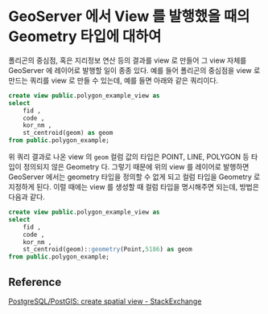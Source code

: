# GeoServer 에서 View 를 발행했을 때의 Geometry 타입에 대하여

폴리곤의 중심점, 혹은 지리정보 연산 등의 결과를 view 로 만들어 그 view 자체를 GeoServer 에 레이어로 발행할 일이 종종 있다.
예를 들어 폴리곤의 중심점을 view 로 만드는 쿼리를 view 로 만들 수 있는데, 예를 들면 아래와 같은 쿼리이다.

```sql
create view public.polygon_example_view as
select
    fid ,
    code ,
    kor_nm ,
    st_centroid(geom) as geom
from public.polygon_example;
```

위 쿼리 결과로 나온 view 의 ```geom``` 컬럼 값의 타입은 POINT, LINE, POLYGON 등 타입이 정의되지 않은 Geometry 다.
그렇기 때문에 위의 view 를 레이어로 발행하면 GeoServer 에서는 geometry 타입을 정의할 수 없게 되고 컬럼 타입을 Geometry 로 지정하게 된다.
이럴 때에는 view 를 생성할 때 컬럼 타입을 명시해주면 되는데, 방법은 다음과 같다.

```sql
create view public.polygon_example_view as
select
    fid ,
    code ,
    kor_nm ,
    st_centroid(geom)::geometry(Point,5186) as geom
from public.polygon_example;
```

## Reference

[PostgreSQL/PostGIS: create spatial view - StackExchange](https://gis.stackexchange.com/questions/102172/postgresql-postgis-create-spatial-view)